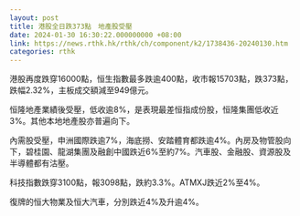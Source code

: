 ```yaml
---
layout: post
title: 港股全日跌373點　地產股受壓
date: 2024-01-30 16:30:22.000000000 +08:00
link: https://news.rthk.hk/rthk/ch/component/k2/1738436-20240130.htm
categories: rthk
---
```


港股再度跌穿16000點，恒生指數最多跌逾400點，收市報15703點，跌373點，跌幅2.32%，主板成交額減至949億元。

恒隆地產業績後受壓，低收逾8%，是表現最差恒指成份股，恒隆集團低收近3%。其他本地地產股亦普遍向下。

內需股受壓，申洲國際跌逾7%，海底撈、安踏體育都跌逾4%。內房及物管股向下，碧桂園、龍湖集團及融創中國跌近6%至約7%。汽車股、金融股、資源股及半導體都有沽壓。

科技指數跌穿3100點，報3098點，跌約3.3%。ATMXJ跌近2%至4%。

復牌的恒大物業及恒大汽車，分別跌近4%及升逾4%。
